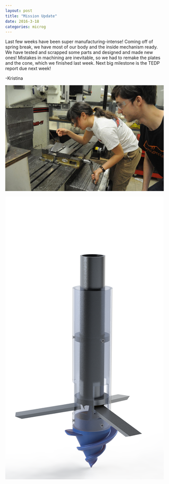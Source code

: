 ```yaml
---
layout: post
title: "Mission Update"
date: 2016-3-18
categories: microg
---
```

Last few weeks have been super manufacturing-intense! Coming off of spring break, we have most of our body and the inside mechanism ready. We have tested and scrapped some parts and designed and made new ones! Mistakes in machining are inevitable, so we had to remake the plates and the cone, which we finished last week. Next big milestone is the TEDP report due next week!

-Kristina

<p align="center">
	<img src="/assets/media/img/posts/microg_mach.jpg" />
</p>

<p align="center">
	<img src="/assets/media/img/posts/render.png" />
</p>